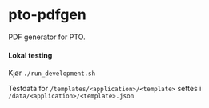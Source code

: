 # pto-pdfgen

PDF generator for PTO.

#### Lokal testing
Kjør `./run_development.sh`

Testdata for `/templates/<application>/<template>` settes i `/data/<application>/<template>.json` 
